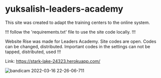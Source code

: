 # yuksalish-leaders-academy
This site was created to adapt the training centers to the online system.

!!! follow the 'requirements.txt' file to use the site code locally. !!!

Website Rise was made for Leaders Academy. Site codes are open. Codes can be changed, distributed.
Important codes in the settings can not be tapped, distributed, used !!! 

Link: https://stark-lake-24323.herokuapp.com/

![bandicam 2022-03-16 22-26-06-711](https://user-images.githubusercontent.com/88030420/158651291-eef452d8-74ec-4cd6-9e25-0bb07307ff93.jpg)
